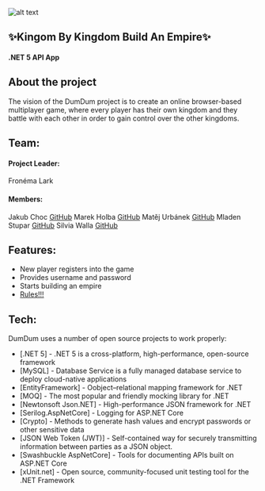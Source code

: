 ![alt text](https://i.ibb.co/3rm0GB6/logo-mali.png[/img)

## ✨Kingom By Kingdom Build An Empire✨
#### .NET 5 API App

## About the project
The vision of the DumDum project is to create an online browser-based multiplayer game, where every player has their own kingdom and they battle with each other in order to gain control over the other kingdoms. 

## Team:
#### Project Leader:
Fronéma Lark 
#### Members:
Jakub Choc [GitHub](https://github.com/jakubchoc)
Marek Holba [GitHub](https://github.com/marapivas)
Matěj  Urbánek [GitHub](https://github.com/MatUrb2)
Mladen Stupar [GitHub](https://github.com/stmlad)
Silvia Walla [GitHub](https://github.com/wuwime)

## Features:
- New player registers into the game 
- Provides username and password 
- Starts building an empire
- [Rules!!!](https://github.com/green-fox-academy/DumDum/blob/master/DumDum/DumDum_Rules.txt) 

## Tech:
DumDum uses a number of open source projects to work properly:

- [.NET 5] - .NET 5 is a cross-platform, high-performance, open-source framework
- [MySQL] - Database Service is a fully managed database service to deploy cloud-native applications
- [EntityFramework] - Oobject–relational mapping framework for .NET
- [MOQ] - The most popular and friendly mocking library for .NET
- [Newtonsoft Json.NET] - High-performance JSON framework for .NET
- [Serilog.AspNetCore] - Logging for ASP.NET Core
- [Crypto] - Methods to generate hash values and encrypt passwords or other sensitive data
- [JSON Web Token (JWT)] - Self-contained way for securely transmitting information between parties as a JSON object.
- [Swashbuckle AspNetCore] - Tools for documenting APIs built on ASP.NET Core
- [xUnit.net] - Open source, community-focused unit testing tool for the .NET Framework
